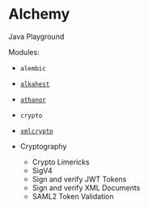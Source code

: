# Alchemy

Java Playground

Modules:
- `alembic`
- [`alkahest`](alkahest/README.md)
- [`athanor`](athanor/README.md)
- `crypto`
- [`xmlcrypto`](xmlcrypto/README.md)


    
- Cryptography
    - Crypto Limericks
    - SigV4
    - Sign and verify JWT Tokens
    - Sign and verify XML Documents
    - SAML2 Token Validation
